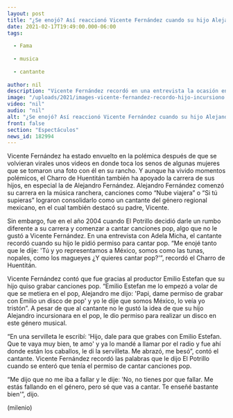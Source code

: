 ```yaml
---
layout: post
title: "¿Se enojó? Así reaccionó Vicente Fernández cuando su hijo Alejandro comenzó a cantar pop"
date: 2021-02-17T19:49:00.000-06:00
tags:
  
  - Fama
  
  - musica
  
  - cantante
  
author: nil
description: "Vicente Fernández recordó en una entrevista la ocasión en que su hijo Alejandro le pidió permiso para cantar canciones pop; así reaccionó el cantante. "
image: "/uploads/2021/images-vicente-fernandez-recordo-hijo-incursiono.jpg"
video: "nil"
audio: "nil"
alt: "¿Se enojó? Así reaccionó Vicente Fernández cuando su hijo Alejandro comenzó a cantar pop"
front: false
section: "Espectáculos"
news_id: 182994
---
```


Vicente Fernández ha estado envuelto en la polémica después de que se volvieran virales unos videos en donde toca los senos de algunas mujeres que se tomaron una foto con él en su rancho. Y aunque ha vivido momentos polémicos, el Charro de Huentitán también ha apoyado la carrera de sus hijos, en especial la de Alejandro Fernández. Alejandro Fernández comenzó su carrera en la música ranchera, canciones como “Nube viajera” o “Si tú supieras” lograron consolidarlo como un cantante del género regional mexicano, en el cual también destacó su padre, Vicente. 

Sin embargo, fue en el año 2004 cuando El Potrillo decidió darle un rumbo diferente a su carrera y comenzar a cantar canciones pop, algo que no le gustó a Vicente Fernández. En una entrevista con Adela Micha, el cantante recordó cuando su hijo le pidió permiso para cantar pop. “Me enojé tanto que le dije: 'Tú y yo representamos a México, somos como las tunas, nopales, como los magueyes ¿Y quieres cantar pop?'”, recordó el Charro de Huentitán. 

Vicente Fernández contó que fue gracias al productor Emilio Estefan que su hijo quiso grabar canciones pop. “Emilio Estefan me lo empezó a volar de que se metiera en el pop, Alejandro me dijo: 'Papi, dame permiso de grabar con Emilio un disco de pop' y yo le dije que somos México, lo veía yo tristón”. A pesar de que al cantante no le gustó la idea de que su hijo Alejandro incursionara en el pop, le dio permiso para realizar un disco en este género musical. 

“En una servilleta le escribí: 'Hijo, dale para que grabes con Emilio Estefan. Que te vaya muy bien, te amo' y ya lo mandé a llamar por el radio y fue ahí donde están los caballos, le di la servilleta. Me abrazó, me besó”, contó el cantante. Vicente Fernández recordó las palabras que le dijo El Potrillo cuando se enteró que tenía el permiso de cantar canciones pop.

 “Me dijo que no me iba a fallar y le dije: 'No, no tienes por que fallar. Me estás fallando en el género, pero sé que vas a cantar. Te enseñé bastante bien'”, dijo. 

(milenio)